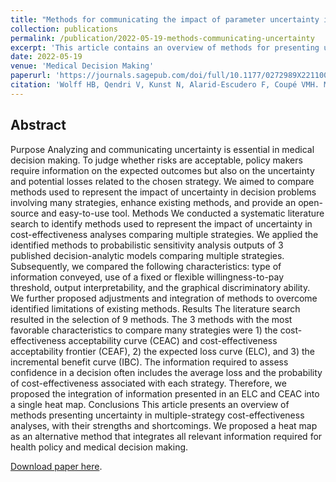 ```yaml
---
title: "Methods for communicating the impact of parameter uncertainty in a multiple strategies cost-effectiveness comparison."
collection: publications
permalink: /publication/2022-05-19-methods-communicating-uncertainty
excerpt: 'This article contains an overview of methods for presenting uncertainty in multiple-strategy cost-effectiveness analyses. Code in Microsoft Excel and R is provided to easily analyze data using the methods discussed in this article.'
date: 2022-05-19
venue: 'Medical Decision Making'
paperurl: 'https://journals.sagepub.com/doi/full/10.1177/0272989X221100112'
citation: 'Wolff HB, Qendri V, Kunst N, Alarid-Escudero F, Coupé VMH. Methods for communicating the impact of parameter uncertainty in a multiple strategies cost-effectiveness comparison. Medical Decision Making. 2022;42(7):956-968.'
---
```

## Abstract
Purpose
Analyzing and communicating uncertainty is essential in medical decision making. To judge whether risks are acceptable, policy makers require information on the expected outcomes but also on the uncertainty and potential losses related to the chosen strategy. We aimed to compare methods used to represent the impact of uncertainty in decision problems involving many strategies, enhance existing methods, and provide an open-source and easy-to-use tool.
Methods
We conducted a systematic literature search to identify methods used to represent the impact of uncertainty in cost-effectiveness analyses comparing multiple strategies. We applied the identified methods to probabilistic sensitivity analysis outputs of 3 published decision-analytic models comparing multiple strategies. Subsequently, we compared the following characteristics: type of information conveyed, use of a fixed or flexible willingness-to-pay threshold, output interpretability, and the graphical discriminatory ability. We further proposed adjustments and integration of methods to overcome identified limitations of existing methods.
Results
The literature search resulted in the selection of 9 methods. The 3 methods with the most favorable characteristics to compare many strategies were 1) the cost-effectiveness acceptability curve (CEAC) and cost-effectiveness acceptability frontier (CEAF), 2) the expected loss curve (ELC), and 3) the incremental benefit curve (IBC). The information required to assess confidence in a decision often includes the average loss and the probability of cost-effectiveness associated with each strategy. Therefore, we proposed the integration of information presented in an ELC and CEAC into a single heat map.
Conclusions
This article presents an overview of methods presenting uncertainty in multiple-strategy cost-effectiveness analyses, with their strengths and shortcomings. We proposed a heat map as an alternative method that integrates all relevant information required for health policy and medical decision making.

[Download paper here](https://journals.sagepub.com/doi/full/10.1177/0272989X221100112).